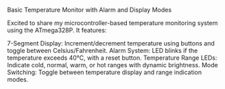 Basic Temperature Monitor with Alarm and Display Modes

Excited to share my microcontroller-based temperature monitoring system using the ATmega328P. It features:

7-Segment Display: Increment/decrement temperature using buttons and toggle between Celsius/Fahrenheit.
Alarm System: LED blinks if the temperature exceeds 40°C, with a reset button.
Temperature Range LEDs: Indicate cold, normal, warm, or hot ranges with dynamic brightness.
Mode Switching: Toggle between temperature display and range indication modes.
